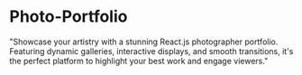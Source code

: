 # Photo-Portfolio
"Showcase your artistry with a stunning React.js photographer portfolio. Featuring dynamic galleries, interactive displays, and smooth transitions, it's the perfect platform to highlight your best work and engage viewers."
